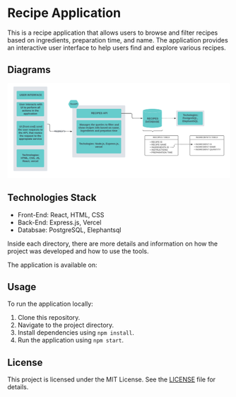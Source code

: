 # Recipe Application

This is a recipe application that allows users to browse and filter recipes based on ingredients, preparation time, and name. The application provides an interactive user interface to help users find and explore various recipes.

## Diagrams

![Alt text](diagram.png)

## Technologies Stack

- Front-End: React, HTML, CSS
- Back-End: Express.js, Vercel
- Databsae: PostgreSQL, Elephantsql

Inside each directory, there are more details and information on how the project was developed and how to use the tools.

The application is available on:

## Usage

To run the application locally:

1. Clone this repository.
2. Navigate to the project directory.
3. Install dependencies using `npm install`.
4. Run the application using `npm start`.

## License

This project is licensed under the MIT License. See the [LICENSE](LICENSE) file for details.
